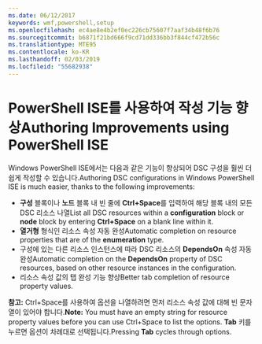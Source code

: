 ```yaml
---
ms.date: 06/12/2017
keywords: wmf,powershell,setup
ms.openlocfilehash: ec4ae8e4b2ef0ec226cb75607f7aaf34b48f6b76
ms.sourcegitcommit: b6871f21bd666f9cd71dd336bb3f844cf472b56c
ms.translationtype: MTE95
ms.contentlocale: ko-KR
ms.lasthandoff: 02/03/2019
ms.locfileid: "55682938"
---
```

# <a name="authoring-improvements-using-powershell-ise"></a><span data-ttu-id="f54c5-102">PowerShell ISE를 사용하여 작성 기능 향상</span><span class="sxs-lookup"><span data-stu-id="f54c5-102">Authoring Improvements using PowerShell ISE</span></span>

<span data-ttu-id="f54c5-103">Windows PowerShell ISE에서는 다음과 같은 기능이 향상되어 DSC 구성을 훨씬 더 쉽게 작성할 수 있습니다.</span><span class="sxs-lookup"><span data-stu-id="f54c5-103">Authoring DSC configurations in Windows PowerShell ISE is much easier, thanks to the following improvements:</span></span>

- <span data-ttu-id="f54c5-104">**구성** 블록이나 **노드** 블록 내 빈 줄에 **Ctrl+Space**를 입력하여 해당 블록 내의 모든 DSC 리소스 나열</span><span class="sxs-lookup"><span data-stu-id="f54c5-104">List all DSC resources within a **configuration** block or **node** block by entering **Ctrl+Space** on a blank line within it.</span></span>
- <span data-ttu-id="f54c5-105">**열거형** 형식인 리소스 속성 자동 완성</span><span class="sxs-lookup"><span data-stu-id="f54c5-105">Automatic completion on resource properties that are of the **enumeration** type.</span></span>
- <span data-ttu-id="f54c5-106">구성에 있는 다른 리소스 인스턴스에 따라 DSC 리소스의 **DependsOn** 속성 자동 완성</span><span class="sxs-lookup"><span data-stu-id="f54c5-106">Automatic completion on the **DependsOn** property of DSC resources, based on other resource instances in the configuration.</span></span>
- <span data-ttu-id="f54c5-107">리소스 속성 값의 탭 완성 기능 향상</span><span class="sxs-lookup"><span data-stu-id="f54c5-107">Better tab completion of resource property values.</span></span>

<span data-ttu-id="f54c5-108">**참고:** Ctrl+Space를 사용하여 옵션을 나열하려면 먼저 리소스 속성 값에 대해 빈 문자열이 있어야 합니다.</span><span class="sxs-lookup"><span data-stu-id="f54c5-108">**Note:** You must have an empty string for resource property values before you can use Ctrl+Space to list the options.</span></span> <span data-ttu-id="f54c5-109">**Tab** 키를 누르면 옵션이 차례대로 선택됩니다.</span><span class="sxs-lookup"><span data-stu-id="f54c5-109">Pressing **Tab** cycles through options.</span></span>
